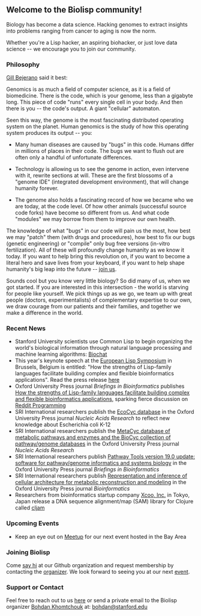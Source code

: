 ## Welcome to the Biolisp community!

Biology has become a data science.  Hacking genomes to extract insights into problems ranging from cancer to aging is now the norm.  

Whether you're a Lisp hacker, an aspiring biohacker, or just love data science -- we encourage you to join our community. 

### Philosophy

[Gill Bejerano](http://bejerano.stanford.edu/researchcs.html) said it best:

Genomics is as much a field of computer science, as it is a field of biomedicine. There is the code, which is your genome, less than a gigabyte long. This piece of code "runs" every single cell in your body. And then there is you -- the code's output. A giant "cellular" automaton.

Seen this way, the genome is the most fascinating distributed operating system on the planet. Human genomics is the study of how this operating system produces its output -- you:

- Many human diseases are caused by "bugs" in this code. Humans differ in millions of places in their code. The bugs we want to flush out are often only a handful of unfortunate differences.
 
- Technology is allowing us to see the genome in action, even intervene with it, rewrite sections at will. These are the first blossoms of a "genome IDE" (integrated development environment), that will change humanity forever.
 
- The genome also holds a fascinating record of how we became who we are today, at the code level. Of how other animals (successful source code forks) have become so different from us. And what code "modules" we may borrow from them to improve our own health.

The knowledge of what "bugs" in our code will pain us the most, how best we may "patch" them (with drugs and procedures), how best to fix our bugs (genetic engineering) or "compile" only bug free versions (in-vitro fertilization). All of these will profoundly change humanity as we know it today. If you want to help bring this revolution on, if you want to become a literal hero and save lives from your keyboard, if you want to help shape humanity's big leap into the future -- [join us](https://www.meetup.com/Stanford-Biolisp-Meetup/).

Sounds cool but you know very little biology? So did many of us, when we got started. If you are interested in this intersection - the world is starving for people like yourself. We pick things up as we go, we team up with great people (doctors, experimentalists) of complementary expertise to our own, we draw courage from our patients and their families, and together we make a difference in the world.

### Recent News

- Stanford University scientists use Common Lisp to begin organizing the world's biological information through natural language processing and machine learning algorithms: [Biochat](https://github.com/Bohdan-Khomtchouk/Biochat)
- This year's keynote speech at the [European Lisp Symposium](http://european-lisp-symposium.org/2017/index.html) in Brussels, Belgium is entitled: "How the strengths of Lisp-family languages facilitate building complex and flexible bioinformatics applications".  Read the press release [here](http://med.miami.edu/news/miller-school-researchers-help-push-the-limits-of-programming-languages-in-)
- Oxford University Press journal _Briefings in Bioinformatics_ publishes [How the strengths of Lisp-family languages facilitate building complex and flexible bioinformatics applications](https://doi.org/10.1093/bib/bbw130), sparking fierce discussion on [Reddit Programming](https://www.reddit.com/r/programming/comments/5n2gdw/how_the_strengths_of_lispfamily_languages/)
- SRI International researchers publish the [EcoCyc database](https://www.ncbi.nlm.nih.gov/pubmed/27899573) in the Oxford University Press journal _Nucleic Acids Research_ to reflect new knowledge about Escherichia coli K-12
- SRI International researchers publish the [MetaCyc database of metabolic pathways and enzymes and the BioCyc collection of pathway/genome databases](https://www.ncbi.nlm.nih.gov/pubmed/26527732) in the Oxford University Press journal _Nucleic Acids Research_
- SRI International researchers publish [Pathway Tools version 19.0 update: software for pathway/genome informatics and systems biology](https://www.ncbi.nlm.nih.gov/pubmed/26454094) in the Oxford University Press journal _Briefings in Bioinformatics_
- SRI International researchers publish [Representation and inference of cellular architecture for metabolic reconstruction and modeling](https://www.ncbi.nlm.nih.gov/pubmed/26628588) in the Oxford University Press journal _Bioinformatics_
- Researchers from bioinformatics startup company [Xcoo, Inc.](https://xcoo.jp/) in Tokyo, Japan release a DNA sequence alignment/map (SAM) library for Clojure called [cljam](https://scfbm.biomedcentral.com/articles/10.1186/s13029-016-0058-6)

### Upcoming Events

- Keep an eye out on [Meetup](https://www.meetup.com/Stanford-Biolisp-Meetup/) for our next event hosted in the Bay Area

### Joining Biolisp

Come [say hi](https://github.com/biolisp) at our Github organization and request membership by contacting the [organizer](https://github.com/Bohdan-Khomtchouk).  We look forward to seeing you at our next [event](https://www.meetup.com/Stanford-Biolisp-Meetup/). 

### Support or Contact

Feel free to reach out to us [here](https://github.com/biolisp/biolisp.github.io/issues) or send a private email to the Biolisp organizer [Bohdan Khomtchouk](http://bohdankhomtchouk.com/) at: bohdan@stanford.edu
